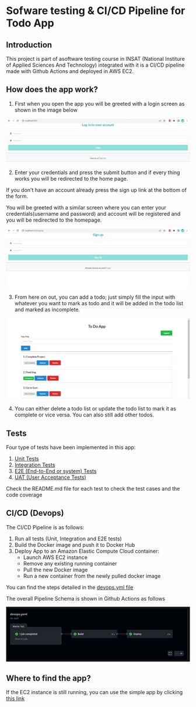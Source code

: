 # Sofware testing & CI/CD Pipeline for Todo App


## Introduction

This project is part of asoftware testing course in INSAT (National Institure of Applied Sciences And Technology) integrated with it is a CI/CD pipeline made with Github Actions and deployed in AWS EC2.

## How does the app work?
1. First when you open the app you will be greeted with a login screen as shown in the image below

![Login Screen](/assets/login_screen.png "Login Screen")

2. Enter your credentials and press the submit button and if every thing works you will be redirected to the home page.

If you don't have an account already press the sign up link at the bottom of the form.

You will be greeted with a similar screen where you can enter your credentials(username and password) and account will be registered and you will be redirected to the homepage.

![Signup Screen](/assets/signup.png "Signup Screen")

3. From here on out, you can add a todo; just simply fill the input with whatever you want to mark as todo and it will be added in the todo list and marked as incomplete.

![Homepage](/assets/todo_list.png "Homepage")

4. You can either delete a todo list or update the todo list to mark it as complete or vice versa. You can also still add other todos.



## Tests

Four type of tests have been implemented in this app:

1. [Unit Tests](https://github.com/YoussefJJ/software-testing-devops/tree/main/unit%20test)
2. [Integration Tests](https://github.com/YoussefJJ/software-testing-devops/tree/main/intergation_test)
3. [E2E (End-to-End or system) Tests](https://github.com/YoussefJJ/software-testing-devops/tree/main/e2e)
4. [UAT (User Acceptance Tests)](https://github.com/YoussefJJ/software-testing-devops/tree/main/UAT%20test)

Check the README.md file for each test to check the test cases and the code coverage

## CI/CD (Devops)
The CI/CD Pipeline is as follows: 

1. Run all tests (Unit, Integration and E2E tests)
2. Build the Docker image and push it to Docker Hub
3. Deploy App to an Amazon Elastic Compute Cloud container:
    - Launch AWS EC2 instance
    - Remove any existing running container
    - Pull the new Docker image
    - Run a new container from the newly pulled docker image

You can find the steps detailed in the [devops.yml file](https://github.com/YoussefJJ/software-testing-devops/blob/main/.github/workflows/devops.yaml)

The overall Pipeline Schema is shown in Github Actions as follows

![CI/CD Pipeline](/assets/cicd.png "CI/CD Pipeline")

## Where to find the app?

If the EC2 instance is still running, you can use the simple app by clicking [this link](http://54.249.164.48:5000/)

